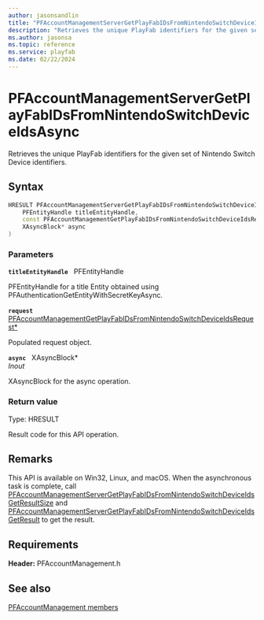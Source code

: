 ```yaml
---
author: jasonsandlin
title: "PFAccountManagementServerGetPlayFabIDsFromNintendoSwitchDeviceIdsAsync"
description: "Retrieves the unique PlayFab identifiers for the given set of Nintendo Switch Device identifiers."
ms.author: jasonsa
ms.topic: reference
ms.service: playfab
ms.date: 02/22/2024
---
```


# PFAccountManagementServerGetPlayFabIDsFromNintendoSwitchDeviceIdsAsync  

Retrieves the unique PlayFab identifiers for the given set of Nintendo Switch Device identifiers.  

## Syntax  
  
```cpp
HRESULT PFAccountManagementServerGetPlayFabIDsFromNintendoSwitchDeviceIdsAsync(  
    PFEntityHandle titleEntityHandle,  
    const PFAccountManagementGetPlayFabIDsFromNintendoSwitchDeviceIdsRequest* request,  
    XAsyncBlock* async  
)  
```  
  
### Parameters  
  
**`titleEntityHandle`** &nbsp; PFEntityHandle  
  
PFEntityHandle for a title Entity obtained using PFAuthenticationGetEntityWithSecretKeyAsync.  
  
**`request`** &nbsp; [PFAccountManagementGetPlayFabIDsFromNintendoSwitchDeviceIdsRequest*](../../pfaccountmanagementtypes/structs/pfaccountmanagementgetplayfabidsfromnintendoswitchdeviceidsrequest.md)  
  
Populated request object.  
  
**`async`** &nbsp; XAsyncBlock*  
*_Inout_*  
  
XAsyncBlock for the async operation.  
  
  
### Return value
Type: HRESULT
  
Result code for this API operation.
  
## Remarks  
  
This API is available on Win32, Linux, and macOS. When the asynchronous task is complete, call [PFAccountManagementServerGetPlayFabIDsFromNintendoSwitchDeviceIdsGetResultSize](pfaccountmanagementservergetplayfabidsfromnintendoswitchdeviceidsgetresultsize.md) and [PFAccountManagementServerGetPlayFabIDsFromNintendoSwitchDeviceIdsGetResult](pfaccountmanagementservergetplayfabidsfromnintendoswitchdeviceidsgetresult.md) to get the result.
  
## Requirements  
  
**Header:** PFAccountManagement.h
  
## See also  
[PFAccountManagement members](../pfaccountmanagement_members.md)  

  
  
